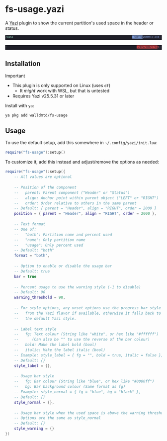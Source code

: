 # fs-usage.yazi

A [Yazi](https://github.com/sxyazi/yazi) plugin to show the current partition's used space in the header or status.

![preview_normal.png](previews/preview_normal.png)

![preview_warning.png](previews/preview_warning.png)

## Installation

> [!IMPORTANT]
> - This plugin is only supported on Linux (uses `df`)
>   - It *might* work with WSL, but that is untested
> - Requires Yazi v25.5.31 or later

Install with `ya`:

```sh
ya pkg add walldmtd/fs-usage
```

## Usage

To use the default setup, add this somewhere in `~/.config/yazi/init.lua`:

```lua
require("fs-usage"):setup()
```

To customize it, add this instead and adjust/remove the options as needed:

```lua
require("fs-usage"):setup({
    -- All values are optional

    -- Position of the component
    --   parent: Parent component ("Header" or "Status")
    --   align: Anchor point within parent object ("LEFT" or "RIGHT")
    --   order: Order relative to others in the same parent
    -- Default: { parent = "Header", align = "RIGHT", order = 2000 }
    position = { parent = "Header", align = "RIGHT", order = 2000 },

    -- Text format
    -- One of:
    --   "both": Partition name and percent used
    --   "name": Only partition name
    --   "usage": Only percent used
    -- Default: "both"
    format = "both",

    -- Option to enable or disable the usage bar
    -- Default: true
    bar = true

    -- Percent usage to use the warning style (-1 to disable)
    -- Default: 90
    warning_threshold = 90,

    -- For style options, any unset options use the progress bar style
    --   from the Yazi flavor if available, otherwise it falls back to
    --   the default Yazi style.

    -- Label text style
    --   fg: Text colour (String like "white", or hex like "#ffffff")
    --      (Can also be "" to use the reverse of the bar colour)
    --   bold: Make the label bold (bool)
    --   italic: Make the label italic (bool)
    -- Example: style_label = { fg = "", bold = true, italic = false },
    -- Default: {}
    style_label = {},

    -- Usage bar style
    --   fg: Bar colour (String like "blue", or hex like "#0000ff")
    --   bg: Bar background colour (Same format as fg)
    -- Example: style_normal = { fg = "blue", bg = "black" },
    -- Default: {}
    style_normal = {},

    -- Usage bar style when the used space is above the warning threshold
    -- Options are the same as style_normal
    -- Default: {}
    style_warning = {}
})
```
